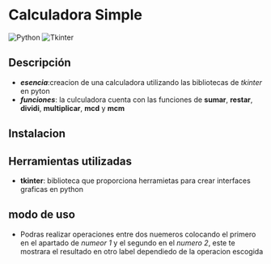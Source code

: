 # **Calculadora Simple**


![Python](https://img.shields.io/badge/python-3.12-blue)
![Tkinter](https://img.shields.io/badge/Tkinter-GUI-orange)


## **Descripción**
- ***esencia***:creacion de una calculadora utilizando las bibliotecas de *tkinter* en pyton
- ***funciones***: la culculadora cuenta con las funciones de **sumar**, **restar**, **dividi**, **multiplicar**, **mcd** y **mcm**

## **Instalacion**
## **Herramientas utilizadas**
- **tkinter**: biblioteca que proporciona herramietas para crear interfaces graficas en python
## **modo de uso** 
- Podras realizar operaciones entre dos nuemeros colocando el primero en el apartado de *numeor 1* y el segundo en el *numero 2*, este te mostrara el resultado en otro label dependiedo de la operacion escogida 
